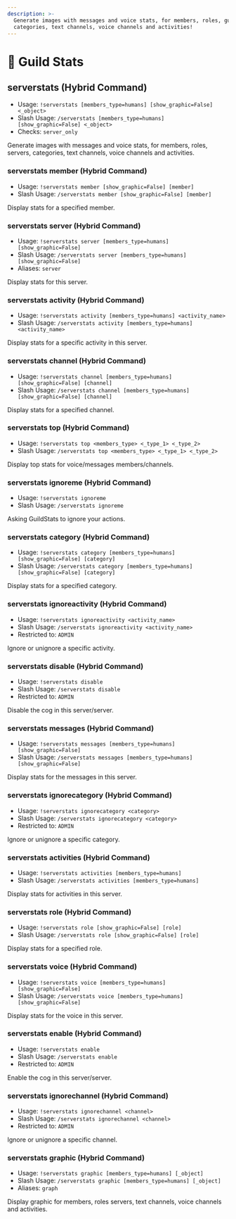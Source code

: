 ```yaml
---
description: >-
  Generate images with messages and voice stats, for members, roles, guilds,
  categories, text channels, voice channels and activities!
---
```


# 🔢 Guild Stats

## serverstats (Hybrid Command)

* Usage: `!serverstats [members_type=humans] [show_graphic=False] <_object>`
* Slash Usage: `/serverstats [members_type=humans] [show_graphic=False] <_object>`
* Checks: `server_only`

Generate images with messages and voice stats, for members, roles, servers, categories, text channels, voice channels and activities.

### serverstats member (Hybrid Command)

* Usage: `!serverstats member [show_graphic=False] [member]`
* Slash Usage: `/serverstats member [show_graphic=False] [member]`

Display stats for a specified member.

### serverstats server (Hybrid Command)

* Usage: `!serverstats server [members_type=humans] [show_graphic=False]`
* Slash Usage: `/serverstats server [members_type=humans] [show_graphic=False]`
* Aliases: `server`

Display stats for this server.

### serverstats activity (Hybrid Command)

* Usage: `!serverstats activity [members_type=humans] <activity_name>`
* Slash Usage: `/serverstats activity [members_type=humans] <activity_name>`

Display stats for a specific activity in this server.

### serverstats channel (Hybrid Command)

* Usage: `!serverstats channel [members_type=humans] [show_graphic=False] [channel]`
* Slash Usage: `/serverstats channel [members_type=humans] [show_graphic=False] [channel]`

Display stats for a specified channel.

### serverstats top (Hybrid Command)

* Usage: `!serverstats top <members_type> <_type_1> <_type_2>`
* Slash Usage: `/serverstats top <members_type> <_type_1> <_type_2>`

Display top stats for voice/messages members/channels.

### serverstats ignoreme (Hybrid Command)

* Usage: `!serverstats ignoreme`
* Slash Usage: `/serverstats ignoreme`

Asking GuildStats to ignore your actions.

### serverstats category (Hybrid Command)

* Usage: `!serverstats category [members_type=humans] [show_graphic=False] [category]`
* Slash Usage: `/serverstats category [members_type=humans] [show_graphic=False] [category]`

Display stats for a specified category.

### serverstats ignoreactivity (Hybrid Command)

* Usage: `!serverstats ignoreactivity <activity_name>`
* Slash Usage: `/serverstats ignoreactivity <activity_name>`
* Restricted to: `ADMIN`

Ignore or unignore a specific activity.

### serverstats disable (Hybrid Command)

* Usage: `!serverstats disable`
* Slash Usage: `/serverstats disable`
* Restricted to: `ADMIN`

Disable the cog in this server/server.

### serverstats messages (Hybrid Command)

* Usage: `!serverstats messages [members_type=humans] [show_graphic=False]`
* Slash Usage: `/serverstats messages [members_type=humans] [show_graphic=False]`

Display stats for the messages in this server.

### serverstats ignorecategory (Hybrid Command)

* Usage: `!serverstats ignorecategory <category>`
* Slash Usage: `/serverstats ignorecategory <category>`
* Restricted to: `ADMIN`

Ignore or unignore a specific category.

### serverstats activities (Hybrid Command)

* Usage: `!serverstats activities [members_type=humans]`
* Slash Usage: `/serverstats activities [members_type=humans]`

Display stats for activities in this server.

### serverstats role (Hybrid Command)

* Usage: `!serverstats role [show_graphic=False] [role]`
* Slash Usage: `/serverstats role [show_graphic=False] [role]`

Display stats for a specified role.

### serverstats voice (Hybrid Command)

* Usage: `!serverstats voice [members_type=humans] [show_graphic=False]`
* Slash Usage: `/serverstats voice [members_type=humans] [show_graphic=False]`

Display stats for the voice in this server.

### serverstats enable (Hybrid Command)

* Usage: `!serverstats enable`
* Slash Usage: `/serverstats enable`
* Restricted to: `ADMIN`

Enable the cog in this server/server.

### serverstats ignorechannel (Hybrid Command)

* Usage: `!serverstats ignorechannel <channel>`
* Slash Usage: `/serverstats ignorechannel <channel>`
* Restricted to: `ADMIN`

Ignore or unignore a specific channel.

### serverstats graphic (Hybrid Command)

* Usage: `!serverstats graphic [members_type=humans] [_object]`
* Slash Usage: `/serverstats graphic [members_type=humans] [_object]`
* Aliases: `graph`

Display graphic for members, roles servers, text channels, voice channels and activities.
